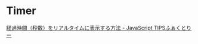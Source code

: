 # Timer

[経過時間（秒数）をリアルタイムに表示する方法 - JavaScript TIPSふぁくとりー](https://www.nishishi.com/javascript-tips/setinterval-passage.html)
